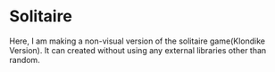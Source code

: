 # Solitaire
Here, I am making a non-visual version of the solitaire game(Klondike Version). It can created without using any external libraries other than random.
